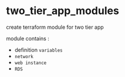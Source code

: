 # two_tier_app_modules

create terraform module for  two tier app 


module contains :
* definition `variables`
*  `network`
*  `web instance`
*  `RDS` 

